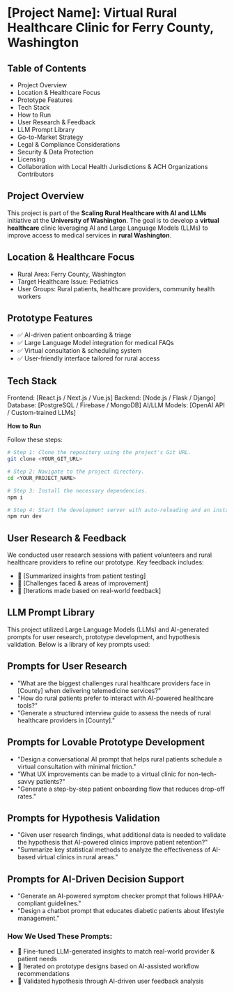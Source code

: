 # [Project Name]: Virtual Rural Healthcare Clinic for Ferry County, Washington

## Table of Contents
* Project Overview
* Location & Healthcare Focus
* Prototype Features
* Tech Stack
* How to Run
* User Research & Feedback
* LLM Prompt Library
* Go-to-Market Strategy
* Legal & Compliance Considerations
* Security & Data Protection
* Licensing
* Collaboration with Local Health Jurisdictions & ACH Organizations
Contributors

## Project Overview
This project is part of the **Scaling Rural Healthcare with AI and LLMs** initiative at the **University of Washington**. The goal is to develop a **virtual healthcare** clinic leveraging AI and Large Language Models (LLMs) to improve access to medical services in **rural Washington**.

## Location & Healthcare Focus
* Rural Area: Ferry County, Washington
* Target Healthcare Issue: Pediatrics
* User Groups: Rural patients, healthcare providers, community health workers

## Prototype Features
* ✅ AI-driven patient onboarding & triage
* ✅ Large Language Model integration for medical FAQs
* ✅ Virtual consultation & scheduling system
* ✅ User-friendly interface tailored for rural access

## Tech Stack
Frontend: [React.js / Next.js / Vue.js]
Backend: [Node.js / Flask / Django]
Database: [PostgreSQL / Firebase / MongoDB]
AI/LLM Models: [OpenAI API / Custom-trained LLMs]

**How to Run**

Follow these steps:

```sh
# Step 1: Clone the repository using the project's Git URL.
git clone <YOUR_GIT_URL>

# Step 2: Navigate to the project directory.
cd <YOUR_PROJECT_NAME>

# Step 3: Install the necessary dependencies.
npm i

# Step 4: Start the development server with auto-reloading and an instant preview.
npm run dev
```

## User Research & Feedback
We conducted user research sessions with patient volunteers and rural healthcare providers to refine our prototype. Key feedback includes:
* 📌 [Summarized insights from patient testing]
* 📌 [Challenges faced & areas of improvement]
* 📌 [Iterations made based on real-world feedback]

## LLM Prompt Library
This project utilized Large Language Models (LLMs) and AI-generated prompts for user research, prototype development, and hypothesis validation. Below is a library of key prompts used:

## Prompts for User Research
* "What are the biggest challenges rural healthcare providers face in [County] when delivering telemedicine services?"
* "How do rural patients prefer to interact with AI-powered healthcare tools?"
* "Generate a structured interview guide to assess the needs of rural healthcare providers in [County]."

## Prompts for Lovable Prototype Development
* "Design a conversational AI prompt that helps rural patients schedule a virtual consultation with minimal friction."
* "What UX improvements can be made to a virtual clinic for non-tech-savvy patients?"
* "Generate a step-by-step patient onboarding flow that reduces drop-off rates."

## Prompts for Hypothesis Validation
* "Given user research findings, what additional data is needed to validate the hypothesis that AI-powered clinics improve patient retention?"
* "Summarize key statistical methods to analyze the effectiveness of AI-based virtual clinics in rural areas."

## Prompts for AI-Driven Decision Support
* "Generate an AI-powered symptom checker prompt that follows HIPAA-compliant guidelines."
* "Design a chatbot prompt that educates diabetic patients about lifestyle management."
### How We Used These Prompts:
* 🔹 Fine-tuned LLM-generated insights to match real-world provider & patient needs
* 🔹 Iterated on prototype designs based on AI-assisted workflow recommendations
* 🔹 Validated hypothesis through AI-driven user feedback analysis

